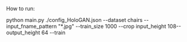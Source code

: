 How to run:

python main.py ./config_HoloGAN.json --dataset chairs --input_fname_pattern "*.jpg" --train_size 1000 --crop input_height 108--output_height 64 --train